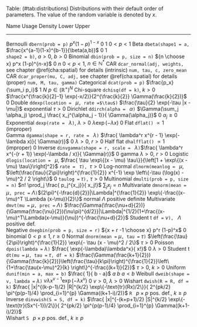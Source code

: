 Table: (#tab:distributions) Distributions with their default order of parameters. The value of the random variable
is denoted by $x$.

  Name          Usage                                       Density                                                                                                                                                      Lower Upper
  ------------- ------------------------------------------- ------------------------------------------------------------------------------------------------------------------------------------------------------------ ----- -----    
  Bernoulli     `dbern(prob = p)`                           $p^x (1 - p)^{1 -x}$                                                                                                                                         $0$   $1$ 
                $0 < p < 1$
  Beta          `dbeta(shape1 = a,`                         $\frac{x^{a-1}(1-x)^{b-1}}{\beta(a,b)}$                                                                                                                      $0$   $1$    
                `shape2 = b)`, $a > 0$, $b > 0$
  Binomial      `dbin(prob = p, size = n)`                  ${n \choose x} p^x (1-p)^{n-x}$                                                                                                                              $0$   $n$
                $0 < p < 1$, $n \in \mathbb{N}^*$
  CAR           `dcar_normal(adj, weights,`                 see chapter \@ref(cha:spatial) for details
   (intrinsic)  `num, tau, c, zero_mean`
  CAR           `dcar_proper(mu, C, adj,`                   see chapter \@ref(cha:spatial) for details
   (proper)     `num, M, tau, gamma)`
  Categorical   `dcat(prob = p)`                            $\frac{p_x}{\sum_i p_i}$                                                                                                                                     $1$   $N$ 
                $p \in (\mathbb{R}^+)^N$
  Chi-square    `dchisq(df = k)`, $k > 0$                   $\frac{x^{\frac{k}{2}-1} \exp(-x/2)}{2^{\frac{k}{2}} \Gamma(\frac{k}{2})}$                                                                                   $0$ 
  Double        `ddexp(location = ` $\mu$`, rate =$\tau$)`  $\frac{\tau}{2} \exp(-\tau |x - \mu|)$
   exponential  $\tau > 0$
  Dirichlet     `ddirch(alpha = ` $\alpha$`)`               $\Gamma(\sum_j \alpha_j) \prod_j \frac{ x_j^{\alpha_j - 1}}{ \Gamma(\alpha_j)}$                                                                              $0$
                $\alpha_j \geq 0$
  Exponential   `dexp(rate = ` $\lambda$`)`, $\lambda > 0$  $\lambda \exp(-\lambda x)$                                                                                                                                   $0$
  Flat          `dflat()`                                   $\propto 1$ (improper)                    
  Gamma         `dgamma(shape = r, rate = ` $\lambda$`)`    $\frac{ \lambda^r x^{r - 1} \exp(-\lambda x)}{ \Gamma(r)}$                                                                                                   $0$
                $\lambda > 0$, $r > 0$
  Half flat     `dhalfflat()`                               $\propto 1$ (improper)                                                                                                                                       $0$
  Inverse       `dinvgamma(shape = r, scale = ` $\lambda$`)`$\frac{ \lambda^r x^{-(r + 1)} \exp(-\lambda / x)}{ \Gamma(r)}$                                                                                              $0$
   gamma        $\lambda > 0$, $r > 0$
  Logistic      `dlogis(location = ` $\mu$,                 $\frac{ \tau \exp\{(x - \mu) \tau\}}{\left[1 + \exp\{(x - \mu) \tau\}\right]^2}$
                `rate = ` $\tau$`), `$\tau > 0$
  Log-normal    `dlnorm(meanlog = ` $\mu$,                  $\left(\frac{\tau}{2\pi}\right)^{\frac{1}{2}} x^{-1} \exp \left\{-\tau (\log(x) - \mu)^2 / 2 \right\}$                                                       $0$
                `taulog =` $\tau$`),` $\tau > 0$
  Multinomial   `dmulti(prob = p, size = n)`                $n! \prod_j \frac{ p_j^{x_j}}{ x_j!}$
                $\sum_j x_j = n$
  Multivariate  `dmnorm(mean =` $\mu$`, prec =` $\Lambda$`)`$(2\pi)^{-\frac{d}{2}}|\Lambda|^{\frac{1}{2}} \exp\{-\frac{(x-\mu)^T \Lambda (x-\mu)}{2}\}$
  normal        $\Lambda$ positive definite
  Multivariate  `dmvt(mu =` $\mu$`, prec =` $\Lambda$`)`    $\frac{\Gamma(\frac{\nu+d}{2})}{\Gamma(\frac{\nu}{2})(\nu\pi)^{d/2}}|\Lambda|^{1/2}(1+\frac{(x-\mu)^T\Lambda(x-\mu)}{\nu})^{-\frac{\nu+d}{2}}$
  Student t     `df =` $\nu$`), ` $\Lambda$ positive def.  
  Negative      `dnegbin(prob = p, size = r)`               ${x + r -1 \choose x} p^r (1-p)^x$                                                                                                                           $0$
  binomial      $0 < p \leq 1$, $r \geq 0$
  Normal        `dnorm(mean =` $\mu$`, tau =` $\tau$`)`     $\left(\frac{\tau}{2\pi}\right)^{\frac{1}{2}} \exp\{- \tau (x - \mu)^2 / 2\}$ 
                $\tau > 0$
  Poisson       `dpois(lambda =` $\lambda$`)`               $\frac{ \exp(-\lambda)\lambda^x}{ x!}$                                                                                                                       $0$ 
                $\lambda > 0$
  Student t     `dt(mu =` $\mu$`, tau =` $\tau$`, df = k)`  $\frac{\Gamma(\frac{k+1}{2})}{\Gamma(\frac{k}{2})}\left(\frac{\tau}{k\pi}\right)^{\frac{1}{2}}\left\{1+\frac{\tau(x-\mu)^2}{k} \right\}^{-\frac{(k+1)}{2}}$
                $\tau > 0$, $k > 0$
  Uniform       `dunif(min = a, max = b)`                   $\frac{ 1}{ b - a}$                                                                                                                                          $a$   $b$
                $a < b$
  Weibull       `dweib(shape = v, lambda =` $\lambda$`)`    $v  \lambda  x^{v - 1} \exp (- \lambda x^v)$                                                                                                                 $0$
                $v > 0$, $\lambda > 0$
  Wishart       `dwish(R = R, df = k)`                      $\frac{ |x|^{(k-p-1)/2} |R|^{k/2} \exp\{-\text{tr}(Rx)/2\}}{ 2^{pk/2} \pi^{p(p-1)/4} \prod_{i=1}^{p} \Gamma((k+1-i)/2)}$ 
                `R ` $p \times p$ pos. def., $k \geq p$
  Inverse       `dinvwish(S = S, df = k)`                   $\frac{ |x|^{-(k+p+1)/2} |S|^{k/2} \exp\{-\text{tr}(Sx^{-1})/2\}}{ 2^{pk/2} \pi^{p(p-1)/4} \prod_{i=1}^{p} \Gamma((k+1-i)/2)}$              
  Wishart       `S ` $p \times p$ pos. def., $k \geq p$
